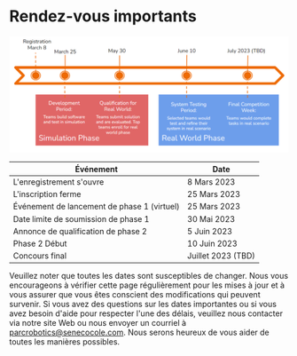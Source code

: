 # Rendez-vous importants

![Motivating image](./assets/timeline.PNG)

| Événement | Date |
| --- | --- |
| L'enregistrement s'ouvre | 8 Mars 2023 |
| L'inscription ferme | 25 Mars 2023 |
| Événement de lancement de phase 1 (virtuel) | 25 Mars 2023 |
| Date limite de soumission de phase 1 | 30 Mai 2023 |
| Annonce de qualification de phase 2 | 5 Juin 2023 |
| Phase 2 Début | 10 Juin 2023 |
| Concours final | Juillet 2023 (TBD) |


Veuillez noter que toutes les dates sont susceptibles de changer. Nous vous encourageons à vérifier cette page régulièrement pour les mises à jour et à vous assurer que vous êtes conscient des modifications qui peuvent survenir. Si vous avez des questions sur les dates importantes ou si vous avez besoin d'aide pour respecter l'une des délais, veuillez nous contacter via notre site Web ou nous envoyer un courriel à [parcrobotics@senecocole.com](mailto:parcrobotics@senecocole.com). Nous serons heureux de vous aider de toutes les manières possibles.
